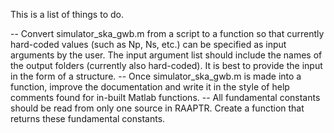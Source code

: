 This is a list of things to do.

-- Convert simulator_ska_gwb.m from a script to a function so that currently hard-coded values (such as Np, Ns, etc.) can be specified as input arguments by the user. The input argument list should include the names of the output folders (currently also hard-coded). It is best to provide the input in the form of a structure.
-- Once simulator_ska_gwb.m is made into a function, improve the documentation and write it in the style of help comments found for in-built Matlab functions. 
-- All fundamental constants should be read from only one source in RAAPTR. Create a function that returns these fundamental constants.
